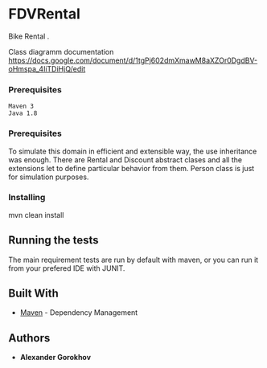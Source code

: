 # FDVRental

Bike Rental .

Class diagramm documentation https://docs.google.com/document/d/1tgPj602dmXmawM8aXZOr0DgdBV-oHmspa_4IiTDiHjQ/edit

### Prerequisites

```
Maven 3
Java 1.8
```
### Prerequisites
To simulate this domain in efficient and extensible way, the use inheritance was enough.
There are Rental and Discount abstract clases and all the extensions let to define particular behavior from them.
Person class is just for simulation purposes.

### Installing

mvn clean install

## Running the tests

The main requirement tests are run by default with maven, or you can run it from your prefered IDE with JUNIT.

## Built With

* [Maven](https://maven.apache.org/) - Dependency Management

## Authors

* **Alexander Gorokhov**
